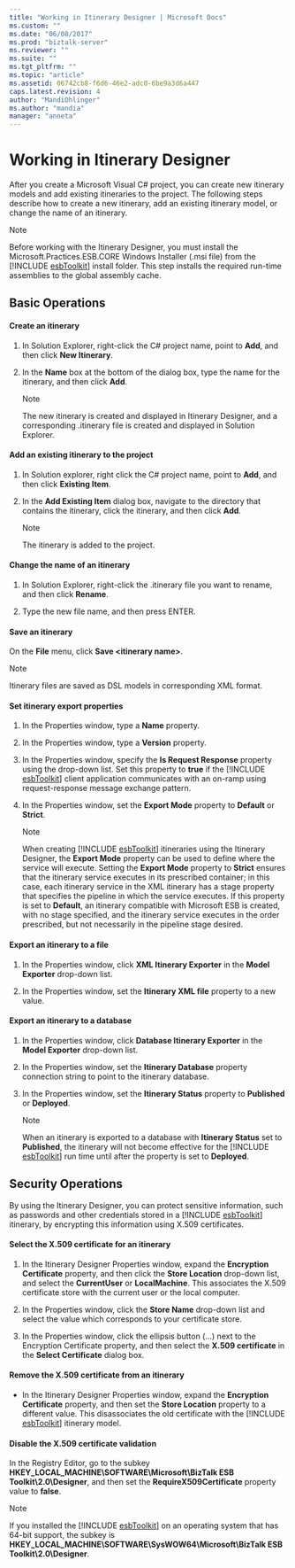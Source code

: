 ```yaml
---
title: "Working in Itinerary Designer | Microsoft Docs"
ms.custom: ""
ms.date: "06/08/2017"
ms.prod: "biztalk-server"
ms.reviewer: ""
ms.suite: ""
ms.tgt_pltfrm: ""
ms.topic: "article"
ms.assetid: 06742cb8-f6d6-46e2-adc0-6be9a3d6a447
caps.latest.revision: 4
author: "MandiOhlinger"
ms.author: "mandia"
manager: "anneta"
---
```

# Working in Itinerary Designer
After you create a Microsoft Visual C# project, you can create new itinerary models and add existing itineraries to the project. The following steps describe how to create a new itinerary, add an existing itinerary model, or change the name of an itinerary.  
  
> [!NOTE]
>  Before working with the Itinerary Designer, you must install the Microsoft.Practices.ESB.CORE Windows Installer (.msi file) from the [!INCLUDE [esbToolkit](../includes/esbtoolkit-md.md)] install folder. This step installs the required run-time assemblies to the global assembly cache.  
  
## Basic Operations  

#### Create an itinerary  
  
1.  In Solution Explorer, right-click the C# project name, point to **Add**, and then click **New Itinerary**.  
  
2.  In the **Name** box at the bottom of the dialog box, type the name for the itinerary, and then click **Add**.  
  
    > [!NOTE]
    >  The new itinerary is created and displayed in Itinerary Designer, and a corresponding .itinerary file is created and displayed in Solution Explorer.  
  
#### Add an existing itinerary to the project
  
1.  In Solution explorer, right click the C# project name, point to **Add**, and then click **Existing Item**.  
  
2.  In the **Add Existing Item** dialog box, navigate to the directory that contains the itinerary, click the itinerary, and then click **Add**.  
  
    > [!NOTE]
    >  The itinerary is added to the project.  
  
#### Change the name of an itinerary  
  
1.  In Solution Explorer, right-click the .itinerary file you want to rename, and then click **Rename**.  
  
2.  Type the new file name, and then press ENTER.  
  
#### Save an itinerary  
  
On the **File** menu, click **Save \<itinerary name\>**.  
  
> [!NOTE]
>  Itinerary files are saved as DSL models in corresponding XML format.  
  
#### Set itinerary export properties  
  
1. In the Properties window, type a **Name** property.  
  
2. In the Properties window, type a **Version** property.  
  
3. In the Properties window, specify the <strong>Is Request Response</strong> property using the drop-down list. Set this property to <strong>true</strong> if the [!INCLUDE [esbToolkit](../includes/esbtoolkit-md.md)] client application communicates with an on-ramp using request-response message exchange pattern.  
  
4. In the Properties window, set the **Export Mode** property to **Default** or **Strict**.  
  
   > [!NOTE]
   >  When creating [!INCLUDE [esbToolkit](../includes/esbtoolkit-md.md)] itineraries using the Itinerary Designer, the <strong>Export Mode</strong> property can be used to define where the service will execute. Setting the <strong>Export Mode</strong> property to <strong>Strict</strong> ensures that the itinerary service executes in its prescribed container; in this case, each itinerary service in the XML itinerary has a stage property that specifies the pipeline in which the service executes. If this property is set to <strong>Default</strong>, an itinerary compatible with Microsoft ESB is created, with no stage specified, and the itinerary service executes in the order prescribed, but not necessarily in the pipeline stage desired.  
  
#### Export an itinerary to a file  
  
1.  In the Properties window, click **XML Itinerary Exporter** in the **Model Exporter** drop-down list.  
  
2.  In the Properties window, set the **Itinerary XML file** property to a new value.  
  
#### Export an itinerary to a database  
  
1. In the Properties window, click **Database Itinerary Exporter** in the **Model Exporter** drop-down list.  
  
2. In the Properties window, set the **Itinerary Database** property connection string to point to the itinerary database.  
  
3. In the Properties window, set the **Itinerary Status** property to **Published** or **Deployed**.  
  
   > [!NOTE]
   >  When an itinerary is exported to a database with <strong>Itinerary Status</strong> set to <strong>Published</strong>, the itinerary will not become effective for the [!INCLUDE [esbToolkit](../includes/esbtoolkit-md.md)] run time until after the property is set to <strong>Deployed</strong>.  
  
## Security Operations  
 By using the Itinerary Designer, you can protect sensitive information, such as passwords and other credentials stored in a [!INCLUDE [esbToolkit](../includes/esbtoolkit-md.md)] itinerary, by encrypting this information using X.509 certificates.  
  
#### Select the X.509 certificate for an itinerary  
  
1.  In the Itinerary Designer Properties window, expand the **Encryption Certificate** property, and then click the **Store Location** drop-down list, and select the **CurrentUser** or **LocalMachine**. This associates the X.509 certificate store with the current user or the local computer.  
  
2.  In the Properties window, click the **Store Name** drop-down list and select the value which corresponds to your certificate store.  
  
3.  In the Properties window, click the ellipsis button (...) next to the Encryption Certificate property, and then select the **X.509 certificate** in the **Select Certificate** dialog box.  
  
#### Remove the X.509 certificate from an itinerary  
  
- In the Itinerary Designer Properties window, expand the <strong>Encryption Certificate</strong> property, and then set the <strong>Store Location</strong> property to a different value. This disassociates the old certificate with the [!INCLUDE [esbToolkit](../includes/esbtoolkit-md.md)] itinerary model.  
  
#### Disable the X.509 certificate validation  
  
In the Registry Editor, go to the subkey **HKEY_LOCAL_MACHINE\SOFTWARE\Microsoft\BizTalk ESB Toolkit\2.0\Designer**, and then set the **RequireX509Certificate** property value to **false**.  
  
> [!NOTE]
>  If you installed the [!INCLUDE [esbToolkit](../includes/esbtoolkit-md.md)] on an operating system that has 64-bit support, the subkey is <strong>HKEY_LOCAL_MACHINE\SOFTWARE\SysWOW64\Microsoft\BizTalk ESB Toolkit\2.0\Designer</strong>.